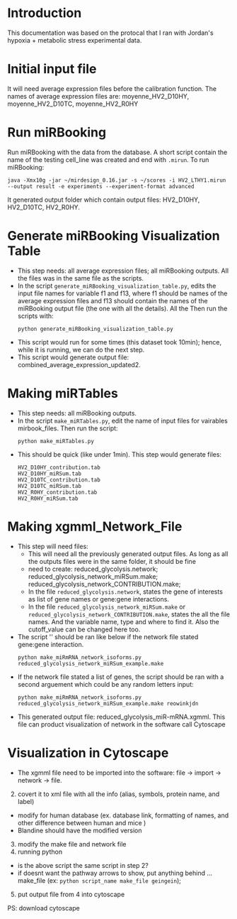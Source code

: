 # Introduction
This documentation was based on the protocal that I ran with Jordan's hypoxia + metabolic stress experimental data. 

# Initial input file 
It will need average expression files before the calibration function.
The names of average expression files are: moyenne_HV2_D10HY, moyenne_HV2_D10TC, moyenne_HV2_R0HY

# Run miRBooking
Run miRBooking with the data from the database.
A short script contain the name of the testing cell_line was created and end with ```.mirun```. To run miRBooking: 
```
java -Xmx10g -jar ~/mirdesign_0.16.jar -s ~/scores -i HV2_LTHY1.mirun --output result -e experiments --experiment-format advanced
```
It generated output folder which contain output files: HV2_D10HY, HV2_D10TC, HV2_R0HY.  


# Generate miRBooking Visualization Table
- This step needs: all average expression files; all miRBooking outputs. All the files was in the same file as the scripts.  
- In the script `generate_miRBooking_visualization_table.py`, edits the input file names for variable f1 and f13, where f1 should be names of the average expression files and f13 should contain the names of the miRBooking output file (the one with all the details). All the  Then run the scripts with:
  ```
  python generate_miRBooking_visualization_table.py
  ```
-  This script would run for some times (this dataset took 10min); hence, while it is running, we can do the next step.
- This script would generate output file: combined_average_expression_updated2. 

# Making miRTables
- This step needs: all miRBooking outputs.
- In the script `make_miRTables.py`, edit the name of input files for vairables mirbook_files. Then run the script: 
  ```
  python make_miRTables.py
  ```
- This should be quick (like under 1min). This step would generate files: 
  ```               
  HV2_D10HY_contribution.tab                        
  HV2_D10HY_miRSum.tab                                     
  HV2_D10TC_contribution.tab 
  HV2_D10TC_miRSum.tab
  HV2_R0HY_contribution.tab
  HV2_R0HY_miRSum.tab
  ```

# Making xgmml_Network_File
- This step will need files:
  - This will need all the previously generated output files. As long as all the outputs files were in the same folder, it should be fine
  - need to create: reduced_glycolysis.network; reduced_glycolysis_network_miRSum.make;  reduced_glycolysis_network_CONTRIBUTION.make;
  - In the file `reduced_glycolysis.network`, states the gene of interests as list of gene names or gene:gene interactions. 
  - In the file `reduced_glycolysis_network_miRSum.make` or `reduced_glycolysis_network_CONTRIBUTION.make`, states the all the file names. And the variable name, type and where to find it. Also the cutoff_value can be changed here too.
- The script '' should be ran like below if the network file stated gene:gene interaction. 
  ```
  python make_miRmRNA_network_isoforms.py reduced_glycolysis_network_miRSum_example.make
  ```
- If the network file stated a list of genes, the script should be ran with a second arguement which could be any random letters input:
  ```
  python make_miRmRNA_network_isoforms.py reduced_glycolysis_network_miRSum_example.make reowinkjdn
  ```
- This generated output file: reduced_glycolysis_miR-mRNA.xgmml. This file can product visualization of network in the software call Cytoscape 

# Visualization in Cytoscape
- The xgmml file need to be imported into the software: file -> import -> network -> file. 

  
2. covert it to xml file with all the info (alias, symbols, protein name, and label)
-  modify for human database (ex. database link, formatting of names, and other difference between human and mice )
- Blandine should have the modified version
3. modify the make file and network file
4. running python

- is the above script the same script in step 2?
- if doesnt want the pathway arrows to show, put anything behind ... make_file (ex: ```python script_name make_file geingein```);
5. put output file from 4 into cytoscape 




PS: download cytoscape
